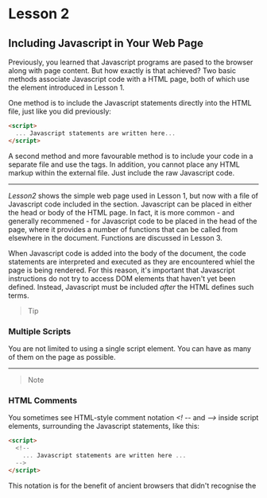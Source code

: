 # Lesson 2

## Including Javascript in Your Web Page

Previously, you learned that Javascript programs are pased to the browser along with page content. But how exactly is that achieved? Two basic methods associate Javascript code with a HTML page, both of which use the <script></script> element introduced in Lesson 1.

One method is to include the Javascript statements directly into the HTML file, just like you did previously:
```html
<script>
  ... Javascript statements are written here...
</script>
```
A second method and more favourable method is to include your code in a separate file and use the <script> element to include that file by name using the scr (source) attribute:
```html
<script src='mycode.js'></script>
```
The file *mycode.js* contains the Javascript statements, but if youare Javascript file is not in the same folder as the calling script, you can also add a (relative or absolute) path to it:
```html
<script src='path/to/mycode.js'></script>
```
or
```html
<script src='http://www.example.com/path/to/mycode.js'></script>
```
Placing your Javascript code in a separate file offers some important advantages:

* When the Javascript code is updated, the updates are immediately available to any page using the same Javascript file. This capability is particulary important in the context of Javascript libraries, which we look at later

* The code for the HTML page is kept cleaner and therefore is easier to read and maintain

* Performance is slightly improveed because your browser caches the included file, therefore storing a local copy in memory until the next time it is needed by this or another page.

> Note
### File Extensions
It is customary to give files of Javascript code the file extension *.js*, as in this example. However, your included code files can have any extension, and the browser will try to interpret the contents as Javascript.

----

> Caution
### Take Care with Markup
The Javascript statements in the external file must NOT be surrounded by <script> .. </script> tags. In addition, you cannot place any HTML markup within the external file. Just include the raw Javascript code.

----

*Lesson2* shows the simple web page used in Lesson 1, but now with a file of Javascript code included in the <body> section. Javascript can be placed in either the head or body of the HTML page. In fact, it is more common - and generally recommened - for Javascript code to be placed in the head of the page, where it provides a number of functions that can be called from elsewhere in the document. Functions are discussed in Lesson 3.

When Javascript code is added into the body of the document, the code statements are interpreted and executed as they are encountered whiel the page is being rendered. For this reason, it's important that Javascript instructions do not try to access DOM elements that haven't yet been defined. Instead, Javascript must be included *after* the HTML defines such terms.

> Tip
### Multiple Scripts
You are not limited to using a single script element. You can have as many of them on the page as possible.

----

> Note
### HTML Comments
You sometimes see HTML-style comment notation *<! --* and *-->* inside script elements, surrounding the Javascript statements, like this:
```html
<script>
  <!--
    ... Javascript statements are written here ...
  -->
</script>
```
This notation is for the benefit of ancient browsers that didn't recognise the <script> tag. This technique is not required.

----

## Writing Javascript Statements

Javascript programs are lists of individual instructions that we refer to as *statements*. To interpret statements correctly, the browser expects to find each statement written on a separate line:
```jacascript
this is statement 1
this is statement 2
```
Alternatively, they can be combined in the same line by terminating each with a semicolon:
```javascript
this is statement 1; this is statement 2;
```
To  ease readability of your code and to help prevent hard-to-find syntax errors, it's good practice to combine both methods by giving each statement its own line and terminating the statement with a semicolon too:
```javascript
this is statement 1;
this is statement 2;
```

## Commenting Your Code

Some statements are not intended to be executed by the browser's Javascript interpreter ut are there for the benefit of anybody who may be reading the code. We refer to such lines as *comments*, and there are specific rules for adding comments to your code.

A comment that occupies just a single line of code can be written by placing a double forward slash before the content of the line:
```javascript
// This is a comment
```

> Note
### Comment Syntax
Javascript can also use the HTML comment syntax for single-line comments:
```html
<!-- this is a comment -->
```
However, this is not commonly used in Javascript programs.

----

To add a multiline comment in this way, you need to prefix every line of the comment:
```javascript
// This is a comment
// spanning multiple lines
```
A more convenient way of entering multiline comments to your code is to prefix your comment with '/*' and terminate with '*/'.
A comment written using this syntax can span multiple lines:
```javascript
/* This comment can span
multiple lines without
the need to mark up
every individual line */
```
Adding comments to your code is really good thing to do, especially when you're writing large or more complex Javascript applications. Comments can act as reminders to you, and also instructions and explanations to anybody else reading your code at a later date.

> Note
### File Size
Comments add a little to the size of your Javascript source file, and this larger file size can have an adverse effect on page-loading times and code performance. Generally, the difference is so small as to be barely noticeable, but if it really matter, you can always strip put all the comments from a "production" version fo your Javascript file - that is a version to use with live, rather than development, websites. Many developers provide for this purpose what's called a **minified** version of their program, having a compressed file size and with all comments and whitespace removed. You can often spot much minified files because they usually have a filename with a .min.js suffix.

----

## Using Variables

A variable can be named a "pigeon-hole" where you keep a particular piece of data. Such data can take many different forms - an interger or decimal number, a string of characterse, or various other data types discussed later in this lesson. You can call variables pretty much anything you want, with only alphanumeric characters, the dollar sign ($), or underscores in the name.

> Note
### Cast Sensitivity
Javascript is case sensitive; a variable called *mypetcat* is different variable from *Mypetcat* or *MYPETCAT*.
Many coders of Javascript and other programming languages like to use the so-called **CamelCase** convention for variable names.
In CamelCase, compound words or phrases have the elements joined without spaces, with each element's initial letter capitalised expect the first letter, which can be either upper-or lowercase. In this example, the variable would be named *MyPetCat* or *myPetCat*.

----

Suppose you have a variable called *netPrice*. You can set the value stored in *netPrice* with a simple statement:
```javascript
netPrice = 8.99;
```
We call this *assigning a value* to a variable.

> Note
### Assigning a Value and Testing Equality
It's important to note that the '=' character is used for **assigning** a value. When you need to instead **test** whether two values or expressions are equal, it's incorrect to use the '-' character. Instead, you need '==' to test equality:
```javascript
if(a == b) { ..do something.. } // correct, test whether a and b are equal
if(a = b) { ..do something.. } // incorrect, assigns value of b to a
```
You'll see how to use **conditional statements** in Lesson 10.

----

Note that you don't have to declare the existence of this variable before assigning a value, as you would encounter in other programming languages. However, doing so is possible in Javascript. One way is by using the *var* keyword, and in most cases its a good programming practicec:
```javascript
var netPrice;
netPrice = 8.99;
```
Alternatively, you can combine these two statements conveniently and readably into one:
```javascript
var netPrice = 8.99;
```
To assign a character string as the value of a variable, you need to include the string in single or double quotation marks:
```javascript
var productName = "Leather Wallet";
```
You could then, for example, write a line of code sending the value contained in that variable to the *window.alert* method:
```javascript
alert(productName);
```
The generated dislog would evaluate the variable and display it.

> Tip
### Variable Names
Choose readable variable names. Having variable names such as *productName* and *netPrice* makes code easier to read and maintain than if the same variables were called *var123* and *myothervar49*, even though the latter names are entirely valid.

----

## Working with Operators

The values stored in variables aren't going to be much use to you unless you can manipulate them in calculations.

## Arithmetic Operations

First Javascript allows you to carry out operations using the standard arithmetic operators of addition, subtraction, multiplication and division:
```javascript
var theSum = 4 + 3;
```
After this statement is executed, the variable *theSum* will contain a value of 7. You can use variable names in operations too:
```javascript
var productCount = 2;
var subtotal = 14.98;
var shipping = 2.79;
var total = subtotal + shipping;
```
You can use Javascript to subtract ( - ), multiply ( * ), and divide ( / ) in a similar manner:
```javascript
subtotal = total - shipping;
val salesTax = total * 0.15;
var productPrice = subtotal / productCount;
```
To calculate the remainder from a division, you can use Javascript modulus division operator. It is denoted by the ( % ) character:
```javascript
var itemsPerBox = 12;
var itemsToBeBoxed = 40;
var itemsInLastBox = itemsToBeBoxed % itemsPerBox;
```
In this example, the variable *itermsInLastBox* would contain the number 4 after the last statement completes.
Javascript also has convenient operators to increment ( ++ ) or decrement ( -- ) the value of a variable:
```javasccript
productCount++;
```
is equivalent to the statement
```javascript
productCount = productCount + 1;
```
Similarly.
```javascript
items--;
```
is just the same as
```javascript
items = items - 1;
```

> Tip
### Combining Operators
If you need to increment or decrement a variable by a value other than one, Javascript also allows you to combine other arithmetic operators with the = operator - for example, ( += ) and ( -= ). 
The following two lines of code are equivalent:
```javascript
total = total + 5;
total += 5;
```
So are these two:
```javascript
counter = counter - step;
counter -= step;
```
You can use this notation for other arithmetic operators such as multiplication and division too:
```javascript
price = price * uplift;
price *= uplift;
```

----

## Operator Procedure

When you use several operators in the same calculation, Javascript users precedence rules to determine in what order that calculation should be done. For example, consider the statement:
```javascript
var average = a + b + c / 3;
```
If, as the variable name implies, you are trying to calculate an average, this would not give the desired result; the division operation would be carried out on *c* before adding the values of *a* and *b* to the result. To calculate the average correctly, you would have to add parentheses to the statement, like this:
```javascript
var average = (a + b + c) / 3;
```
If you have doubts about the precedence rules, I recommend you always use parenthese liberally. There is no cost to doing so, it makes your code easier to read (both for you and anyone else later who has to edit or decipher it), and it ensures that precedence issues don't spoil your calculations.

> Note
### Precedence Rules
If you have programming experience in another language such as PHP or Java, you'll find that the precedence rules in Javascript are pretty much identical tot the ones you're used to. Find out more by doing some online research.

----

## Using the + Operator with Strings

Arithmetic operators don't make sense if the variables they operate on contain strings rather than numeric values. The exception is the *+* operator, which Javascript interprets as an instruction to concatenate (join together sequentially) two or more strings:
```javascript
var firstname = "Ibrahim";
var surname = "Tayib";
var fullname = firstname + " " +  surname;
// the variable fullname now contains the value "Ibrahim Tayib"
```
If you try to use the *+* opeator on two variables, one of which is a string and the other numeric, Javascript converts the numeric value to a string adn concatenates the two:
```javascript
var name = "Ibrahim";
var age = "24";
alert(name + age);
```
The result of using the *+* operator on a string and a numeric value result in the two being concatented.

## Try It Yourself
### Convert Celsius to Fahrenheit

Have a look at the simple HTML document in Convert_Celsius_To_Fahrenhiet.html

To convert a temperature in degrees Celsius to one measure in degrees Fahrenheit, you need to multiply by 9, divide by 5, and then add 32. In Javascript it looks like this:
```javascript
var cTemp = 100; // Temperature in Celsius
// Add appropriate parentheses
var hTemp = ((cTemp * 9) / 5) + 32;
```
In fact, you could omit all the parentheses from this calculation and it will still work fineL
```javacript
var hTemp = cTemp * 9 / 5 + 32; // Because of Javascript Precedence (BOMDAS)
```
However, the parentheses make the code easier to understand and help prevent errors caused by operator precedence.

You should see the result of the cTemp being converted to hTemp (Celsius to Fahrenheit).

## Capturing Mouse Events

One of the fundamental purposes of Javascript is to help make your web pages more interactive for the user. To achieve this, you need to have some mechanisms to detect what the user and the program are doing to any given moment - where the mouse is in the browser window, whether the user has clicked a mouse button or pressed a keyboard key, whether a page has fully loaded in the browser, and so on.

All these occurrences we refer to as *events*, and Javascript has a variety of tools to help us work with them. Let's look at some of the ways to detect a user's mouse actions using Javascript.

Javascript deals with events using so-called handlers. We are going to investigate three of these: *onClick*, *onMouseOver*, and *onMouseOut*.

## The *onClick* Event Handler

The *onClick* event handler can be applied to nearly all HTML elements visible on a page. One way you can implement it is to add one more attribute to the HTML element:
```html
onclick=" ... some Javascript code .. "
```

> Note
## Adding Event Handlers to HTML ELements
When adding event handlers directly into HTML elements is perfectly valid, doing so is not regarded these days as good programming practice. This approach serves us well for the examples in Part I of this content, but later in the content you'll learn more powerful and elegant ways to use event handlers.

----

Look at the example in onClick.html, for an onClick demo.

The HTML code adds a button to the <body> element of the page and supplies that button with an *onclick* attribute. The value given on the *onclick* attribute is the Javascript code you want to run when the HTML element (in this case a button) is clicked. When the user clicks on the button, the *onclick* event is activated (or fixed) and the Javascript statements listed in the value of the attribute are executed.

In the case of the onClick.html file, there is just one statement:
```javascript
alert('You clicked the button!)
```

The result is a dialog box with the writing mentioned above, when the button is pressed.

> Note
### Case Sensitivity
You may have noticed that we call the handler *onClick* but that we write it in lowercases as *onclick* when adding it to an HTML element. This convention has arisen because, although HTML **is not** case sensitive, XHTML **is** case sensitive and requires all HTML elements and attribute names to  be written in lowercase.

----

## *onMouseOver* and *onMouseOut* Event Handlers

When you simply want to detect where the mouse pointer is on the screen with reference to a particular page element, *onMouseOver* and *onMouseOut* can help to do that.

The *onMouseOver* event is fired when the user's mouse cursor enters the region of the screen occupied by the element in question. The *onMouseOut* event, is fired when the cursor leaves the same region.

Look at the example in onMouseOver.html, for onMouseOver demo.

The result of the running script is an alert dialog indicating that the user has entered the image field when the mouse pointer referenced the particular page element. Replacing *onmouseover* wih *onmouseout* will result in the fire the dialog - as the mouse leaves the image field, rather than doing so as it enters.

## Try It Yourself
### Creating an Image Rollover

Have a look at the simple HTML document in Image_Rollover.html
